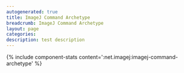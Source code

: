 ```yaml
---
autogenerated: true
title: ImageJ Command Archetype
breadcrumb: ImageJ Command Archetype
layout: page
categories: 
description: test description
---
```


{% include component-stats content=':net.imagej:imagej-command-archetype' %}
